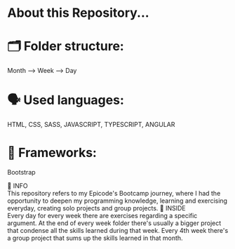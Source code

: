 # About this Repository...
# 🗂 Folder structure:
Month --> Week --> Day
# 🗣 Used languages:
HTML, CSS, SASS, JAVASCRIPT, TYPESCRIPT, ANGULAR
# 📓 Frameworks:
Bootstrap

🔗 INFO <br/>
This repository refers to my Epicode's Bootcamp journey, where I had the opportunity to deepen my programming knowledge, learning and exercising everyday,
creating solo projects and group projects.
🔗 INSIDE <br/>
Every day for every week there are exercises regarding a specific argument.
At the end of every week folder there's usually a bigger project that condense all the skills learned during that week.
Every 4th week there's a group project that sums up the skills learned in that month.
